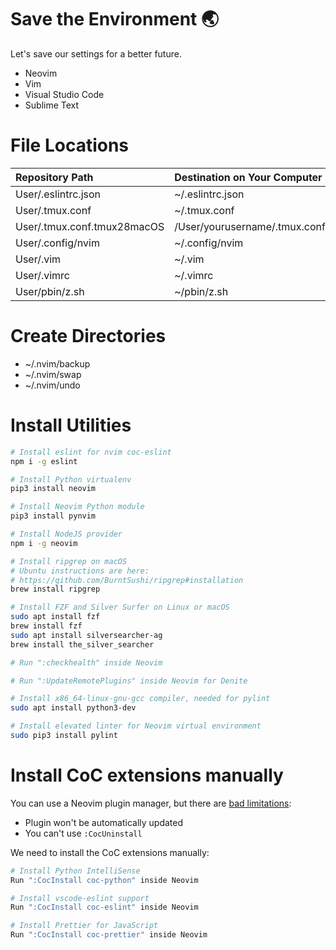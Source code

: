 # Save the Environment 🌏
Let's save our settings for a better future.
  * Neovim
  * Vim
  * Visual Studio Code
  * Sublime Text


# File Locations
| Repository Path                    | Destination on Your Computer        |
| :--------------------------------- | :---------------------------------- |
| User/.eslintrc.json                | ~/.eslintrc.json                    |
| User/.tmux.conf                    | ~/.tmux.conf                        |
| User/.tmux.conf.tmux28macOS        | /User/yourusername/.tmux.conf       |
| User/.config/nvim                  | ~/.config/nvim                      |
| User/.vim                          | ~/.vim                              |
| User/.vimrc                        | ~/.vimrc                            |
| User/pbin/z.sh                     | ~/pbin/z.sh                         |


# Create Directories
 * ~/.nvim/backup
 * ~/.nvim/swap
 * ~/.nvim/undo

# Install Utilities
```bash
# Install eslint for nvim coc-eslint
npm i -g eslint

# Install Python virtualenv
pip3 install neovim

# Install Neovim Python module
pip3 install pynvim

# Install NodeJS provider
npm i -g neovim

# Install ripgrep on macOS
# Ubuntu instructions are here:
# https://github.com/BurntSushi/ripgrep#installation
brew install ripgrep

# Install FZF and Silver Surfer on Linux or macOS
sudo apt install fzf
brew install fzf
sudo apt install silversearcher-ag
brew install the_silver_searcher

# Run ":checkhealth" inside Neovim

# Run ":UpdateRemotePlugins" inside Neovim for Denite

# Install x86_64-linux-gnu-gcc compiler, needed for pylint
sudo apt install python3-dev

# Install elevated linter for Neovim virtual environment
sudo pip3 install pylint
```
# Install CoC extensions manually
 You can use a Neovim plugin manager, but there are [bad limitations](https://github.com/neoclide/coc.nvim/wiki/Using-coc-extensions#use-vims-plugin-manager-for-coc-extension):
  - Plugin won't be automatically updated
  - You can't use `:CocUninstall`

We need to install the CoC extensions manually:
```bash
# Install Python IntelliSense
Run ":CocInstall coc-python" inside Neovim

# Install vscode-eslint support
Run ":CocInstall coc-eslint" inside Neovim

# Install Prettier for JavaScript
Run ":CocInstall coc-prettier" inside Neovim
```
